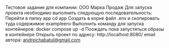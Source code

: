 Тестовое задание для компании: ООО Марка Продаж
Для запуска проекта необходимо выполнить следующую последовательность:
Перейти в папку app cd app
Cоздать в корне файл .env и скопировать туда содержимое exampleenv
Выполнить команду для запуска контейнеров: docker compose up -d
Поождать пока запустяться образы в контейнере
Открыть проект по адресу: http://localhost:8080/
email автора: andreichabatul@gmail.com